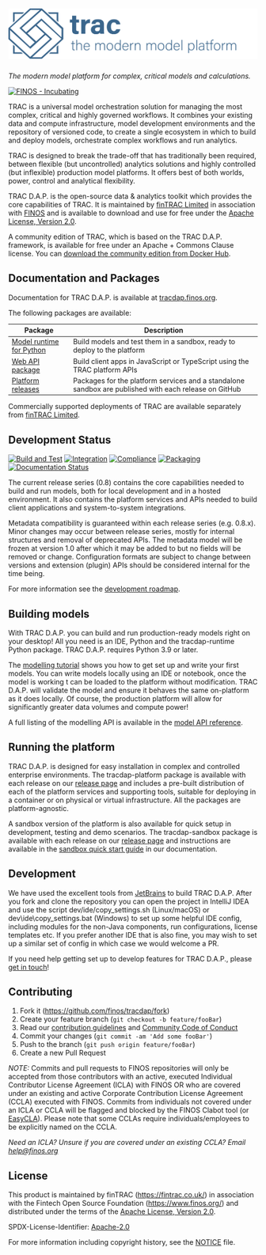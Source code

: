 # ![TRAC: The modern model platform](doc/_images/tracmmp_horizontal_400.png)

*The modern model platform for complex, critical models and calculations.*

[![FINOS - Incubating](https://cdn.jsdelivr.net/gh/finos/contrib-toolbox@master/images/badge-incubating.svg)](https://finosfoundation.atlassian.net/wiki/display/FINOS/Incubating)

TRAC is a universal model orchestration solution for managing the most complex, critical
and highly governed workflows. It combines your existing data and compute infrastructure,
model development environments and the repository of versioned code, to create a single ecosystem 
in which to build and deploy models, orchestrate complex workflows and run analytics.

TRAC is designed to break the trade-off that has traditionally been required, between flexible 
(but uncontrolled) analytics solutions and highly controlled (but inflexible) production model 
platforms. It offers best of both worlds, power, control and analytical flexibility.

TRAC D.A.P. is the open-source data & analytics toolkit which provides the core capabilities of TRAC.
It is maintained by [finTRAC Limited](https://fintrac.co.uk/)
in association with [FINOS](https://www.finos.org/)
and is available to download and use for free under the
[Apache License, Version 2.0](https://www.apache.org/licenses/LICENSE-2.0).

A community edition of TRAC, which is based on the TRAC D.A.P. framework, is available for free
under an Apache + Commons Clause license. You can
[download the community edition from Docker Hub](https://hub.docker.com/r/fintrac/trac-sandbox).

## Documentation and Packages

Documentation for TRAC D.A.P. is available at [tracdap.finos.org](https://tracdap.finos.org).

The following packages are available:

| Package                                                                  | Description                                                                                           |
|--------------------------------------------------------------------------|-------------------------------------------------------------------------------------------------------|
| [Model runtime for Python](https://pypi.org/project/tracdap-runtime/)    | Build models and test them in a sandbox, ready to deploy to the platform                              |
| [Web API package](https://www.npmjs.com/package/@finos/tracdap-web-api)  | Build client apps in JavaScript or TypeScript using the TRAC platform APIs                            |
| [Platform releases](https://github.com/finos/tracdap/releases)           | Packages for the platform services and a standalone sandbox are published with each release on GitHub |

Commercially supported deployments of TRAC are available separately from [finTRAC Limited](https://www.fintrac.co.uk).

## Development Status

[![Build and Test](https://github.com/finos/tracdap/actions/workflows/build.yml/badge.svg)](
https://github.com/finos/tracdap/actions/workflows/build.yml)
[![Integration](https://github.com/finos/tracdap/actions/workflows/integration.yml/badge.svg)](
https://github.com/finos/tracdap/actions/workflows/integration.yml)
[![Compliance](https://github.com/finos/tracdap/actions/workflows/compliance.yml/badge.svg)](
https://github.com/finos/tracdap/actions/workflows/compliance.yml)
[![Packaging](https://github.com/finos/tracdap/actions/workflows/packaging.yml/badge.svg)](
https://github.com/finos/tracdap/actions/workflows/packaging.yml)
[![Documentation Status](https://readthedocs.org/projects/tracdap/badge/?version=stable)](
https://tracdap.finos.org/en/stable/?badge=stable)


The current release series (0.8) contains the core capabilities needed to build and run models,
both for local development and in a hosted environment. It also contains the platform services
and APIs needed to build client applications and system-to-system integrations.

Metadata compatibility is guaranteed within each release series (e.g. 0.8.x). Minor changes may
occur between release series, mostly for internal structures and removal of deprecated APIs.
The metadata model will be frozen at version 1.0 after which it may be added to but no fields
will be removed or change. Configuration formats are subject to change between versions and
extension (plugin) APIs should be considered internal for the time being.

For more information see the
[development roadmap](https://github.com/finos/tracdap/wiki/Development-Roadmap).

## Building models

With TRAC D.A.P. you can build and run production-ready models right on your desktop!
All you need is an IDE, Python  and the tracdap-runtime Python package.
TRAC D.A.P. requires Python 3.9 or later.

The [modelling tutorial](https://tracdap.finos.org/en/stable/modelling/tutorial/hello_world.html)
shows you how to get set up and write your first models. You can write models locally using
an IDE or notebook, once the model is working t can be loaded to the platform without modification.
TRAC D.A.P. will validate the model and ensure it behaves the same on-platform as it does locally.
Of course, the production platform will allow for significantly greater data volumes and compute power!

A full listing of the modelling API is available in the
[model API reference](https://tracdap.finos.org/en/stable/autoapi/tracdap/rt/index.html).

## Running the platform

TRAC D.A.P. is designed for easy installation in complex and controlled enterprise environments.
The tracdap-platform package is available with each release on our
[release page](https://github.com/finos/tracdap/releases) and includes a pre-built distribution
of each  of the platform services and supporting tools, suitable for deploying in a container
or on physical or virtual infrastructure. All the packages are platform-agnostic. 

A sandbox version of the platform is also available for quick setup in development, testing and demo
scenarios. The tracdap-sandbox package is available with each release on our
[release page](https://github.com/finos/tracdap/releases) and instructions are available in the
[sandbox quick start guide](https://tracdap.finos.org/en/stable/deployment/sandbox.html)
in our documentation.

## Development

We have used the excellent tools from [JetBrains](https://www.jetbrains.com) to build TRAC D.A.P.
After you fork and clone the repository you can open the project in IntelliJ IDEA and use the script
dev/ide/copy_settings.sh (Linux/macOS) or dev\ide\copy_settings.bat (Windows) to set up some helpful IDE
config, including modules for the non-Java components, run configurations, license templates etc. 
If you prefer another IDE that is also fine, you may wish to set up a similar set of config in which case
we would welcome a PR.

If you need help getting set up to develop features for TRAC D.A.P., please
[get in touch](https://github.com/finos/tracdap/issues)!


## Contributing

1. Fork it (<https://github.com/finos/tracdap/fork>)
2. Create your feature branch (`git checkout -b feature/fooBar`)
3. Read our [contribution guidelines](./CONTRIBUTING.md) and [Community Code of Conduct](https://www.finos.org/code-of-conduct)
4. Commit your changes (`git commit -am 'Add some fooBar'`)
5. Push to the branch (`git push origin feature/fooBar`)
6. Create a new Pull Request

_NOTE:_ Commits and pull requests to FINOS repositories will only be accepted from those contributors with
an active, executed Individual Contributor License Agreement (ICLA) with FINOS OR who are covered under an
existing and active Corporate Contribution License Agreement (CCLA) executed with FINOS. Commits from
individuals not covered under an ICLA or CCLA will be flagged and blocked by the FINOS Clabot tool
(or [EasyCLA](https://community.finos.org/docs/governance/Software-Projects/easycla)). Please note that
some CCLAs require individuals/employees to be explicitly named on the CCLA.

*Need an ICLA? Unsure if you are covered under an existing CCLA? Email [help@finos.org](mailto:help@finos.org)*

## License

This product is maintained by finTRAC (https://fintrac.co.uk/) in association with
the Fintech Open Source Foundation (https://www.finos.org/) and distributed under the terms of
the [Apache License, Version 2.0](http://www.apache.org/licenses/LICENSE-2.0).

SPDX-License-Identifier: [Apache-2.0](https://spdx.org/licenses/Apache-2.0)

For more information including copyright history, see the [NOTICE](./NOTICE) file.
